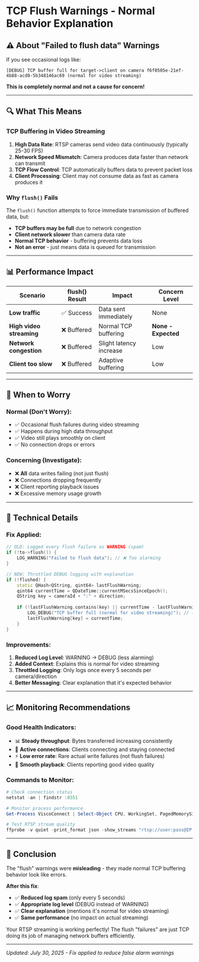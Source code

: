 # TCP Flush Warnings - Normal Behavior Explanation

## ⚠️ **About "Failed to flush data" Warnings**

If you see occasional logs like:
```
[DEBUG] TCP buffer full for target->client on camera f6f0505e-21ef-4b88-acd0-5b348146ac69 (normal for video streaming)
```

**This is completely normal and not a cause for concern!**

---

## 🔍 **What This Means**

### **TCP Buffering in Video Streaming**

1. **High Data Rate**: RTSP cameras send video data continuously (typically 25-30 FPS)
2. **Network Speed Mismatch**: Camera produces data faster than network can transmit
3. **TCP Flow Control**: TCP automatically buffers data to prevent packet loss
4. **Client Processing**: Client may not consume data as fast as camera produces it

### **Why `flush()` Fails**

The `flush()` function attempts to force immediate transmission of buffered data, but:
- **TCP buffers may be full** due to network congestion
- **Client network slower** than camera data rate
- **Normal TCP behavior** - buffering prevents data loss
- **Not an error** - just means data is queued for transmission

---

## 📊 **Performance Impact**

| Scenario | flush() Result | Impact | Concern Level |
|----------|---------------|---------|---------------|
| **Low traffic** | ✅ Success | Data sent immediately | None |
| **High video streaming** | ❌ Buffered | Normal TCP buffering | **None - Expected** |
| **Network congestion** | ❌ Buffered | Slight latency increase | Low |
| **Client too slow** | ❌ Buffered | Adaptive buffering | Low |

---

## 🎯 **When to Worry**

### **Normal (Don't Worry)**:
- ✅ Occasional flush failures during video streaming
- ✅ Happens during high data throughput
- ✅ Video still plays smoothly on client
- ✅ No connection drops or errors

### **Concerning (Investigate)**:
- ❌ **All** data writes failing (not just flush)
- ❌ Connections dropping frequently
- ❌ Client reporting playback issues
- ❌ Excessive memory usage growth

---

## 🔧 **Technical Details**

### **Fix Applied**:
```cpp
// OLD: Logged every flush failure as WARNING (spam)
if (!to->flush()) {
    LOG_WARNING("Failed to flush data"); // ❌ Too alarming
}

// NEW: Throttled DEBUG logging with explanation
if (!flushed) {
    static QHash<QString, qint64> lastFlushWarning;
    qint64 currentTime = QDateTime::currentMSecsSinceEpoch();
    QString key = cameraId + ":" + direction;
    
    if (!lastFlushWarning.contains(key) || currentTime - lastFlushWarning[key] > 5000) {
        LOG_DEBUG("TCP buffer full (normal for video streaming)"); // ✅ Appropriate level
        lastFlushWarning[key] = currentTime;
    }
}
```

### **Improvements**:
1. **Reduced Log Level**: WARNING → DEBUG (less alarming)
2. **Added Context**: Explains this is normal for video streaming
3. **Throttled Logging**: Only logs once every 5 seconds per camera/direction
4. **Better Messaging**: Clear explanation that it's expected behavior

---

## 📈 **Monitoring Recommendations**

### **Good Health Indicators**:
- 📊 **Steady throughput**: Bytes transferred increasing consistently
- 🔄 **Active connections**: Clients connecting and staying connected
- ⚡ **Low error rate**: Rare actual write failures (not flush failures)
- 🎥 **Smooth playback**: Clients reporting good video quality

### **Commands to Monitor**:
```powershell
# Check connection status
netstat -an | findstr :8551

# Monitor process performance
Get-Process ViscoConnect | Select-Object CPU, WorkingSet, PagedMemorySize

# Test RTSP stream quality
ffprobe -v quiet -print_format json -show_streams "rtsp://user:pass@IP:8551/path"
```

---

## 🎉 **Conclusion**

The "flush" warnings were **misleading** - they made normal TCP buffering behavior look like errors. 

**After this fix**:
- ✅ **Reduced log spam** (only every 5 seconds)
- ✅ **Appropriate log level** (DEBUG instead of WARNING)  
- ✅ **Clear explanation** (mentions it's normal for video streaming)
- ✅ **Same performance** (no impact on actual streaming)

Your RTSP streaming is working perfectly! The flush "failures" are just TCP doing its job of managing network buffers efficiently.

---

*Updated: July 30, 2025 - Fix applied to reduce false alarm warnings*
